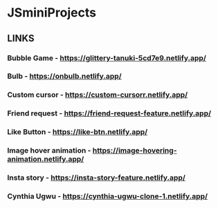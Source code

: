 # JSminiProjects

## LINKS

### Bubble Game - https://glittery-tanuki-5cd7e9.netlify.app/
### Bulb        - https://onbulb.netlify.app/
### Custom cursor - https://custom-cursorr.netlify.app/
### Friend request - https://friend-request-feature.netlify.app/
### Like Button - https://like-btn.netlify.app/
### Image hover animation - https://image-hovering-animation.netlify.app/
### Insta story - https://insta-story-feature.netlify.app/
### Cynthia Ugwu - https://cynthia-ugwu-clone-1.netlify.app/
